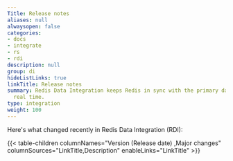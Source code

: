 ```yaml
---
Title: Release notes
aliases: null
alwaysopen: false
categories:
- docs
- integrate
- rs
- rdi
description: null
group: di
hideListLinks: true
linkTitle: Release notes
summary: Redis Data Integration keeps Redis in sync with the primary database in near
  real time.
type: integration
weight: 100
---
```


Here's what changed recently in Redis Data Integration (RDI):

{{< table-children columnNames="Version&nbsp;(Release&nbsp;date)&nbsp;,Major changes" columnSources="LinkTitle,Description" enableLinks="LinkTitle" >}}
